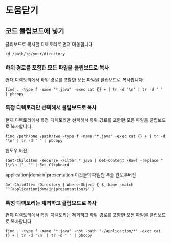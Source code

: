 # 도움닫기

## 코드 클립보드에 넣기

클리보드로 복사할 디렉토리로 먼저 이동합니다.

```shell
cd /path/to/your/directory
```

### 하위 경로를 포함한 모든 파일을 클립보드로 복사

현재 디렉토리에서 하위 경로를 포함한 모든 파일을 클립보드로 복사합니다.

```shell
find . -type f -name "*.java" -exec cat {} + | tr -d '\n' | tr -d ' ' | pbcopy
```

### 특정 디렉토리만 선택해서 클립보드로 복사

현재 디렉토리에서 특정 디렉토리만 선택해서 하위 경로를 포함한 모든 파일을 클립보드로 복사합니다.

```shell
find /path/one /path/two -type f -name "*.java" -exec cat {} + | tr -d '\n' | tr -d ' ' | pbcopy
```

윈도우 버전

```shell
(Get-ChildItem -Recurse -Filter *.java | Get-Content -Raw) -replace "[\r\n ]", "" | Set-Clipboard
```

application|domain|presentation 이것들의 파일만 추출 윈도우버전 

```shell
Get-ChildItem -Directory | Where-Object { $_.Name -match '^(application|domain|presentation)$' }
```

### 특정 디렉토리는 제외하고 클립보드로 복사

현제 디렉토리에서 특정 디렉토리는 제외하고 하위 경로를 포함한 모든 파일을 클립보드로 복사합니다.

```shell
find . -type f -name "*.java" -not -path "./application/*" -exec cat {} + | tr -d '\n' | tr -d ' ' | pbcopy
```
